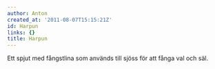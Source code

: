 ```yaml
---
author: Anton
created_at: '2011-08-07T15:15:21Z'
id: Harpun
links: {}
title: Harpun
---
```


Ett spjut med fångstlina som används till sjöss för att fånga val och säl.
